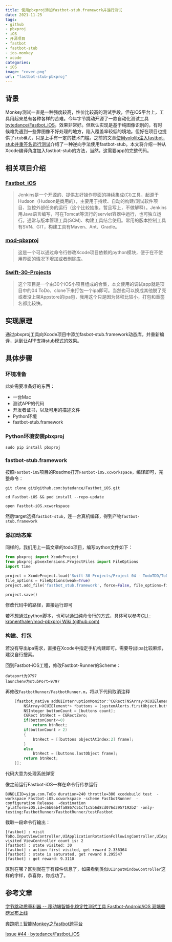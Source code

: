 ```yaml
---
title: 使用pbxproj添加fastbot-stub.framework并运行测试
date: 2021-11-25
tags:
- github
- pbxproj
- iOS
- 开源项目
- fastbot
- fastbot-stub
- ios-monkey
- xcode
categories:
- iOS
image: "cover.png"
url: "fastbot-stub-pbxproj"
---
```



## 背景

Monkey测试一直是一种强度较高，性价比较高的测试手段，但在iOS平台上，工具用起来总有各种各样的苦难。今年字节跳动开源了一款自动化测试工具[bytedance/Fastbot_iOS](https://github.com/bytedance/Fastbot_iOS)，效果非常好。但默认实现是基于纯图像识别的，有时候难免遇到一些靠图像不好处理的地方，陷入覆盖率较低的境地。但好在项目也提供了`stub模式`，只是上手有一定的技术门槛。之前的文章[使用yololib注入fastbot-stub并重签名运行测试](https://yanbo92.site/fastbot-stub-inject/)介绍了一种逆向手法使用fastbot-stub。本文将介绍一种从Xcode编译角度加入fastbot-stub的方法，当然，这需要app的完整代码。





## 相关项目介绍

### [Fastbot_iOS](https://github.com/bytedance/Fastbot_iOS)

> Jenkins是一个开源的、提供友好操作界面的持续集成(CI)工具，起源于Hudson（Hudson是商用的），主要用于持续、自动的构建/测试软件项目、监控外部任务的运行（这个比较抽象，暂且写上，不做解释）。Jenkins用Java语言编写，可在Tomcat等流行的servlet容器中运行，也可独立运行。通常与版本管理工具(SCM)、构建工具结合使用。常用的版本控制工具有SVN、GIT，构建工具有Maven、Ant、Gradle。



### [mod-pbxproj](https://github.com/kronenthaler/mod-pbxproj)

>这是一个可以通过命令行修改Xcode项目依赖的python模块，便于在不使用界面的情况下增加或者删除库。



### [Swift-30-Projects](https://github.com/soapyigu/Swift-30-Projects)

>这个项目是一个由30个iOS小项目组成的合集，本文使用的调试app就是项目中的04 ToDo，clone下来打包一个ipa即可。当然也可以换成其他脱了壳或者没上架Appstore的ipa包，我用这个只是因为体积比较小，打包和重签名都比较快。



## 实现原理

通过pbxproj工具向Xcode项目中添加fasbot-stub.framework动态库，并重新编译，达到让APP支持stub模式的效果。



## 具体步骤

### 环境准备

此处需要准备好的东西：

- 一台Mac
- 测试APP的代码
- 开发者证书，以及可用的描述文件
- Python环境
- fastbot-stub.framework



### Python环境安装pbxproj

```
sudo pip install pbxproj
```



### fastbot-stub.framework

按照`Fastbot-iOS`项目的Readme打开`Fastbot-iOS.xcworkspace`，编译即可，完整命令：

```
git clone git@github.com:bytedance/Fastbot_iOS.git

cd Fastbot-iOS && pod install --repo-update

open Fastbot-iOS.xcworkspace
```

然后target选择`fastbot-stub`，连一台真机编译，得到产物`fastbot-stub.framework`





### 添加动态库

同样的，我们用上一篇文章的todo项目，编写python文件如下：

```python
from pbxproj import XcodeProject
from pbxproj.pbxextensions.ProjectFiles import FileOptions
import time

project = XcodeProject.load('Swift-30-Projects/Project 04 - TodoTDD/ToDo.xcodeproj/project.pbxproj')
file_options = FileOptions(weak=True)
project.add_file('fastbot_stub.framework', force=False, file_options=file_options)

project.save()
```

修改代码中的路径，直接运行即可

若不想通过python脚本，也可以通过纯命令行的方式，具体可以参考[CLI · kronenthaler/mod-pbxproj Wiki (github.com)](https://github.com/kronenthaler/mod-pbxproj/wiki/CLI)



### 构建、打包

若没有导出ipa需求，直接在Xcode中指定手机构建即可。需要导出ipa比较麻烦，建议自行搜索。





回到Fastbot-iOS工程，修改Fastbot-Runner的Scheme：

```
dataport为9797
launchenv为stubPort=9797
```

再修改`FastbotRunner/FastbotRunner.m`，将以下代码取消注释

```swift
    [fastbot_native addUIInterruptionMonitor:^CGRect(NSArray<XCUIElement *> *systemAlerts) {
        NSArray<XCUIElement*> *buttons = [systemAlerts.firstObject.buttons allElementsBoundByIndex];
        NSInteger buttonCount = [buttons count];
        CGRect btnRect = CGRectZero;
        if(buttonCount<=0)
            return btnRect;
        if(buttonCount > 2)
        {
            btnRect = [[buttons objectAtIndex:2] frame];
        }
        else
            btnRect = [buttons.lastObject frame];
        return btnRect;
    }];
```

代码大意为处理系统弹窗

像之前运行Fastbot-iOS一样在命令行传参运行

```
BUNDLEID=yigu.com.ToDo duration=240 throttle=300 xcodebuild test  -workspace Fastbot-iOS.xcworkspace -scheme FastbotRunner  -configuration Release  -destination 'platform=iOS,id=c6b0ab4fa8867c51cf1c5b6d8cd076d3957192b2' -only-testing:FastbotRunner/FastbotRunner/testFastbot
```

截取一段命令行输出：

```
[fastbot] : visit ToDo.InputViewController,UIApplicationRotationFollowingController,UIApplicationRotationFollowingControllerNoTouches,UICompatibilityInputViewController,UIInputViewController,UIInputWindowController; visited ViewController count is: 2 
[fastbot] : state visited: 30 
[fastbot] : action first visited, get reward 2.336364
[fastbot] : state is saturated, get reward 0.295547
[fastbot] : got reward: 9.3110
```

区别在哪？区别就在于有控件信息了，如果看到类似`UIInputWindowController`这样的字样，恭喜你，你成功了。







## 参考文章

[字节跳动质量利器 -- 移动端智能化稳定性测试工具 Fastbot-Android/iOS 双端重磅发布上线](https://testerhome.com/topics/31113)

[奔跑吧！智能Monkey之Fastbot跨平台 ](https://mp.weixin.qq.com/s/QhzqBFZygkIS6C69__smyQ)

[Issue #44 · bytedance/Fastbot_iOS](https://github.com/bytedance/Fastbot_iOS/issues/44)



